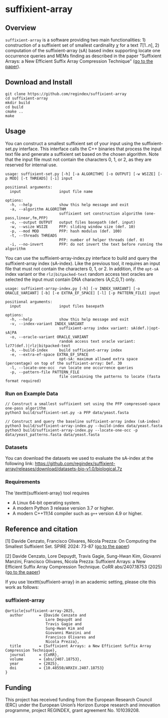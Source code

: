 # suffixient-array

## Overview

`suffixient-array` is a software providing two main functionalities: 1) construction of a suffixient set of smallest cardinality $\chi$ for a text $T[1..n]$, 2) computation of the suffixient-array (sA) based index supporting locate one occurrence queries and MEMs finding as described in the paper "Suffixient Arrays: a New Efficient Suffix Array Compression Technique" ([go to the paper](https://arxiv.org/abs/2407.18753)).

## Download and Install

~~~~
git clone https://github.com/regindex/suffixient-array
cd suffixient-array
mkdir build
cd build
cmake ..
make
~~~~

## Usage
You can construct a smallest suffixient set of your input using the suffixient-set.py interface. This interface calls the C++ binaries that process the input text file and generate a suffixient set based on the chosen algorithm. Note that the input file must not contain the characters 0, 1, or 2, as they are reserved for internal use.
```
usage: suffixient-set.py [-h] [-a ALGORITHM] [-o OUTPUT] [-w WSIZE] [-p MOD] [-t THREADS] [-i] input

positional arguments:
  input                 input file name

options:
  -h, --help            show this help message and exit
  -a, --algorithm ALGORITHM
                        suffixient set construction algorithm (one-pass,linear,fm,PFP)
  -o, --output OUTPUT   output files basepath (def. input)
  -w, --wsize WSIZE     PFP: sliding window size (def. 10)
  -p, --mod MOD         PFP: hash modulus (def. 100)
  -t, --threads THREADS
                        PFP: number of helper threads (def. 0)
  -i, --no-invert       PFP: do not invert the text before running the algorithm
```

You can use the suffixient-array-index.py interface to build and query the suffixient-array index (sA-index). Like the previous tool, it requires an input file that must not contain the characters 0, 1, or 2. In addition, if the `opt-sA` index variant or the `rlz|bitpacked-text` random access text oracles  are selected the input must contain DNA characters (A,C,G,T) only.
```
usage: suffixient-array-index.py [-h] [-v INDEX_VARIANT] [-o ORACLE_VARIANT] [-b] [-e EXTRA_EF_SPACE] [-l] [-p PATTERN_FILE] input

positional arguments:
  input                 input files basepath

options:
  -h, --help            show this help message and exit
  -v, --index-variant INDEX_VARIANT
                        suffixient-array index variant: sA(def.)|opt-sA|PA
  -o, --oracle-variant ORACLE_VARIANT
                        random access text oracle variant: lz77(def.)|rlz|bitpacked-text
  -b, --build-index     build suffixient-array index
  -e, --extra-ef-space EXTRA_EF_SPACE
                        opt-sA: maximum allowed extra space (percentage) on top of the suffixient-array: Def. 30
  -l, --locate-one-occ  run locate one occurrence queries
  -p, --pattern-file PATTERN_FILE
                        file containing the patterns to locate (fasta format required)
```

### Run on Example Data

```console
// Construct a smallest suffixient set using the PFP compressed-space one-pass algorithm
python3 build/suffixient-set.py -a PFP data/yeast.fasta 

// Construct and query the baseline suffixient-array index (sA-index)
python3 build/suffixient-array-index.py --build-index data/yeast.fasta
python3 build/suffixient-array-index.py --locate-one-occ -p data/yeast_patterns.fasta data/yeast.fasta
```

### Datasets

You can download the datasets we used to evaluate the sA-index at the following link: https://github.com/regindex/suffixient-array/releases/download/datasets-bio-v1.0/biological.7z

### Requirements

The \texttt{suffixient-array} tool requires
* A Linux 64-bit operating system.
* A modern Python 3 release version 3.7 or higher.
* A modern C++11\14 compiler such as `g++` version 4.9 or higher.

## Reference and citation 

[1] Davide Cenzato, Francisco Olivares, Nicola Prezza: On Computing the Smallest Suffixient Set. SPIRE 2024: 73-87 ([go to the paper](https://doi.org/10.1007/978-3-031-72200-4_6))

[2] Davide Cenzato, Lore Depuydt, Travis Gagie, Sung-Hwan Kim, Giovanni Manzini, Francisco Olivares, Nicola Prezza: Suffixient Arrays: a New Efficient Suffix Array Compression Technique. CoRR abs/2407.18753 (2025) ([go to the paper](https://doi.org/10.48550/arXiv.2407.18753))

If you use \texttt{suffixient-array} in an academic setting, please cite this work as follows:
### suffixient-array
    @article{suffixient-array-2025,
      author       = {Davide Cenzato and
                      Lore Depuydt and
                      Travis Gagie and
                      Sung-Hwan Kim and
                      Giovanni Manzini and
                      Francisco Olivares and 
                      Nicola Prezza},
      title        = {Suffixient Arrays: a New Efficient Suffix Array Compression Technique},
      journal      = {CoRR},
      volume       = {abs/2407.18753},
      year         = {2025},
      doi          = {10.48550/ARXIV.2407.18753}
    }

## Funding

This project has received funding from the European Research Council (ERC) under the European Union’s Horizon Europe research and innovation programme, project REGINDEX, grant agreement No. 101039208.
